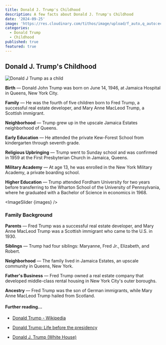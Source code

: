 ```yaml
---
title: Donald J. Trump's Childhood
description: A few facts about Donald J. Trump's Childhood
date: '2024-09-25'
image: 'https://res.cloudinary.com/tithos/image/upload/f_auto,q_auto:eco/v1727330685/Donald_Trump_2016_Biography_bgtjcg.webp'
categories:
  - Donald Trump
  - Childhood
published: true
featured: true
---
```


<script>
  import { Image, ImageSlider } from '../lib';
  const images = [
    { src: "https://res.cloudinary.com/tithos/image/upload/f_auto,q_auto:eco/v1727334680/Donald_Trump_Biography_Photos_rroysh.webp", alt: "Young Donald Trump with family" },
    { src: "https://res.cloudinary.com/tithos/image/upload/f_auto,q_auto:eco/v1727334680/Donald_Trump_2016_Biography_Photos_1_pjh0af.webp", alt: "Young Donald Trump as a ball player" },
    { src: "https://res.cloudinary.com/tithos/image/upload/f_auto,q_auto:eco/v1727334680/Donald_Trump_2016_Biography_Photos_tzfabu.webp", alt: "Donald Trump at military academy" },
    { src: "https://res.cloudinary.com/tithos/image/upload/f_auto,q_auto:eco/v1727334680/Donald_Trump_2016_Biography_1_oahr0u.webp", alt: "Donald Trump with his father" }
  ];
</script>

## Donald J. Trump's Childhood

<Image src="https://res.cloudinary.com/tithos/image/upload/f_auto,q_auto:eco/v1727330685/Donald_Trump_2016_Biography_bgtjcg.webp" alt="Donald J Trump as a child" />

**Birth** — Donald John Trump was born on June 14, 1946, at Jamaica Hospital in Queens, New York City.

**Family** — He was the fourth of five children born to Fred Trump, a successful real estate developer, and Mary Anne MacLeod Trump, a Scottish immigrant.

**Neighborhood** — Trump grew up in the upscale Jamaica Estates neighborhood of Queens.

**Early Education** — He attended the private Kew-Forest School from kindergarten through seventh grade.

**Religious Upbringing** — Trump went to Sunday school and was confirmed in 1959 at the First Presbyterian Church in Jamaica, Queens.

**Military Academy** — At age 13, he was enrolled in the New York Military Academy, a private boarding school.

**Higher Education** — Trump attended Fordham University for two years before transferring to the Wharton School of the University of Pennsylvania, where he graduated with a Bachelor of Science in economics in 1968.

<ImageSlider {images} />

### Family Background

**Parents** — Fred Trump was a successful real estate developer, and Mary Anne MacLeod Trump was a Scottish immigrant who came to the U.S. in 1930.

**Siblings** — Trump had four siblings: Maryanne, Fred Jr., Elizabeth, and Robert.

**Neighborhood** — The family lived in Jamaica Estates, an upscale community in Queens, New York.

**Father's Business** — Fred Trump owned a real estate company that developed middle-class rental housing in New York City's outer boroughs.

**Ancestry** — Fred Trump was the son of German immigrants, while Mary Anne MacLeod Trump hailed from Scotland.

#### Further reading...

 - [Donald Trump - Wikipedia](https://en.wikipedia.org)

 - [Donald Trump: Life before the presidency](https://millercenter.org)

 - [Donald J. Trump (White House)](https://whitehousehistory.org)
